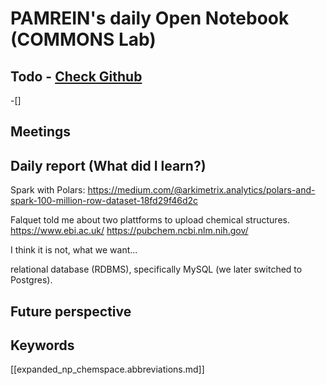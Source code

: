 
# PAMREIN's daily Open Notebook (COMMONS Lab)

## Todo - [Check Github](https://github.com/orgs/commons-research/projects/2/views/1)
-[]


## Meetings



## Daily report (What did I learn?)
Spark with Polars:
https://medium.com/@arkimetrix.analytics/polars-and-spark-100-million-row-dataset-18fd29f46d2c

Falquet told me about two plattforms to upload chemical structures.
https://www.ebi.ac.uk/
https://pubchem.ncbi.nlm.nih.gov/

I think it is not, what we want...


relational database (RDBMS), specifically MySQL (we later switched to Postgres).

## Future perspective



## Keywords
[[expanded_np_chemspace.abbreviations.md]]
